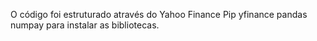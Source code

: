 O código foi estruturado através do Yahoo Finance
Pip yfinance pandas numpay para instalar as bibliotecas. 


